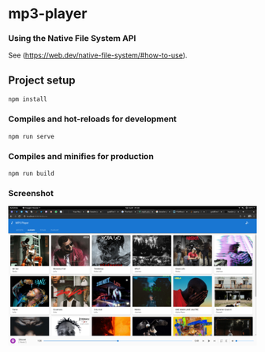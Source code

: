 # mp3-player

### Using the Native File System API
See (https://web.dev/native-file-system/#how-to-use).

## Project setup
```
npm install
```

### Compiles and hot-reloads for development
```
npm run serve
```

### Compiles and minifies for production
```
npm run build
```

### Screenshot
![screenshot](https://github.com/fabricenyonato/mp3-player/blob/master/screenshot.png)
